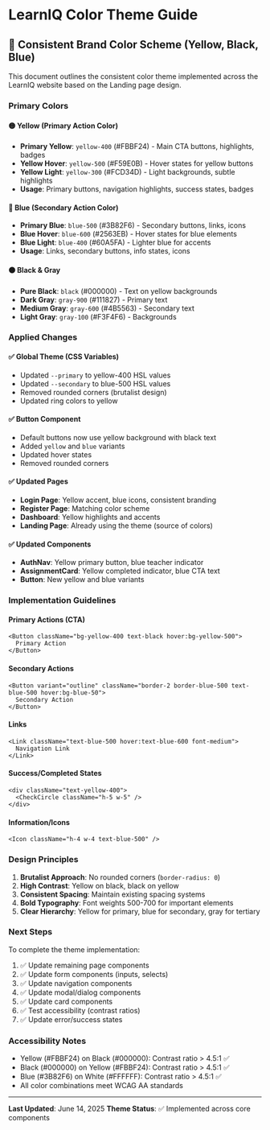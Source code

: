 # LearnIQ Color Theme Guide

## 🎨 Consistent Brand Color Scheme (Yellow, Black, Blue)

This document outlines the consistent color theme implemented across the LearnIQ website based on the Landing page design.

### **Primary Colors**

#### 🟡 **Yellow (Primary Action Color)**
- **Primary Yellow**: `yellow-400` (#FBBF24) - Main CTA buttons, highlights, badges
- **Yellow Hover**: `yellow-500` (#F59E0B) - Hover states for yellow buttons
- **Yellow Light**: `yellow-300` (#FCD34D) - Light backgrounds, subtle highlights
- **Usage**: Primary buttons, navigation highlights, success states, badges

#### 🔵 **Blue (Secondary Action Color)**
- **Primary Blue**: `blue-500` (#3B82F6) - Secondary buttons, links, icons
- **Blue Hover**: `blue-600` (#2563EB) - Hover states for blue elements
- **Blue Light**: `blue-400` (#60A5FA) - Lighter blue for accents
- **Usage**: Links, secondary buttons, info states, icons

#### ⚫ **Black & Gray**
- **Pure Black**: `black` (#000000) - Text on yellow backgrounds
- **Dark Gray**: `gray-900` (#111827) - Primary text
- **Medium Gray**: `gray-600` (#4B5563) - Secondary text
- **Light Gray**: `gray-100` (#F3F4F6) - Backgrounds

### **Applied Changes**

#### ✅ **Global Theme (CSS Variables)**
- Updated `--primary` to yellow-400 HSL values
- Updated `--secondary` to blue-500 HSL values
- Removed rounded corners (brutalist design)
- Updated ring colors to yellow

#### ✅ **Button Component**
- Default buttons now use yellow background with black text
- Added `yellow` and `blue` variants
- Updated hover states
- Removed rounded corners

#### ✅ **Updated Pages**
- **Login Page**: Yellow accent, blue icons, consistent branding
- **Register Page**: Matching color scheme
- **Dashboard**: Yellow highlights and accents
- **Landing Page**: Already using the theme (source of colors)

#### ✅ **Updated Components**
- **AuthNav**: Yellow primary button, blue teacher indicator
- **AssignmentCard**: Yellow completed indicator, blue CTA text
- **Button**: New yellow and blue variants

### **Implementation Guidelines**

#### **Primary Actions (CTA)**
```tsx
<Button className="bg-yellow-400 text-black hover:bg-yellow-500">
  Primary Action
</Button>
```

#### **Secondary Actions**
```tsx
<Button variant="outline" className="border-2 border-blue-500 text-blue-500 hover:bg-blue-50">
  Secondary Action
</Button>
```

#### **Links**
```tsx
<Link className="text-blue-500 hover:text-blue-600 font-medium">
  Navigation Link
</Link>
```

#### **Success/Completed States**
```tsx
<div className="text-yellow-400">
  <CheckCircle className="h-5 w-5" />
</div>
```

#### **Information/Icons**
```tsx
<Icon className="h-4 w-4 text-blue-500" />
```

### **Design Principles**

1. **Brutalist Approach**: No rounded corners (`border-radius: 0`)
2. **High Contrast**: Yellow on black, black on yellow
3. **Consistent Spacing**: Maintain existing spacing systems
4. **Bold Typography**: Font weights 500-700 for important elements
5. **Clear Hierarchy**: Yellow for primary, blue for secondary, gray for tertiary

### **Next Steps**

To complete the theme implementation:

1. ✅ Update remaining page components
2. ✅ Update form components (inputs, selects)
3. ✅ Update navigation components
4. ✅ Update modal/dialog components
5. ✅ Update card components
6. ✅ Test accessibility (contrast ratios)
7. ✅ Update error/success states

### **Accessibility Notes**

- Yellow (#FBBF24) on Black (#000000): Contrast ratio > 4.5:1 ✅
- Black (#000000) on Yellow (#FBBF24): Contrast ratio > 4.5:1 ✅
- Blue (#3B82F6) on White (#FFFFFF): Contrast ratio > 4.5:1 ✅
- All color combinations meet WCAG AA standards

---
**Last Updated**: June 14, 2025
**Theme Status**: ✅ Implemented across core components
